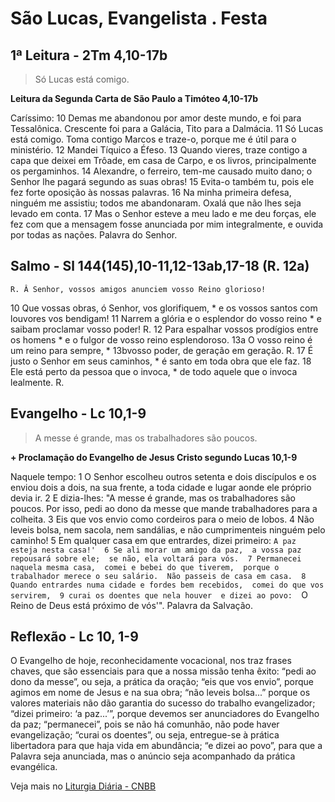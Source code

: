 # São Lucas, Evangelista . Festa

## 1ª Leitura - 2Tm 4,10-17b

> Só Lucas está comigo.

**Leitura da Segunda Carta de São Paulo a Timóteo 4,10-17b**

Caríssimo: 
10 Demas me abandonou por amor deste mundo, 
 e foi para Tessalônica. 
 Crescente foi para a Galácia, 
 Tito para a Dalmácia. 
11 Só Lucas está comigo. 
 Toma contigo Marcos e traze-o, 
 porque me é útil para o ministério. 
12 Mandei Tíquico a Éfeso. 
13 Quando vieres, traze contigo a capa 
 que deixei em Trôade, em casa de Carpo, 
 e os livros, principalmente os pergaminhos. 
14 Alexandre, o ferreiro, tem-me causado muito dano; 
 o Senhor lhe pagará segundo as suas obras! 
15 Evita-o também tu, 
 pois ele fez forte oposição às nossas palavras. 
16 Na minha primeira defesa, ninguém me assistiu; 
 todos me abandonaram. 
 Oxalá que não lhes seja levado em conta. 
17 Mas o Senhor esteve a meu lado e me deu forças, 
 ele fez com que a mensagem 
 fosse anunciada por mim integralmente, 
 e ouvida por todas as nações. 
 Palavra do Senhor.

## Salmo - Sl 144(145),10-11,12-13ab,17-18 (R. 12a)

`R. Â Senhor, vossos amigos anunciem vosso Reino glorioso!`

10 Que vossas obras, ó Senhor, vos glorifiquem, * 
 e os vossos santos com louvores vos bendigam! 
11 Narrem a glória e o esplendor do vosso reino * 
 e saibam proclamar vosso poder! R. 
12 Para espalhar vossos prodígios entre os homens * 
 e o fulgor de vosso reino esplendoroso. 
13a O vosso reino é um reino para sempre, * 
 13bvosso poder, de geração em geração. R. 
17 É justo o Senhor em seus caminhos, * 
 é santo em toda obra que ele faz. 
18 Ele está perto da pessoa que o invoca, * 
 de todo aquele que o invoca lealmente. R.

## Evangelho - Lc 10,1-9

> A messe é grande, mas os trabalhadores são poucos.

**+ Proclamação do Evangelho de Jesus Cristo segundo Lucas 10,1-9**

Naquele tempo: 
1 O Senhor escolheu outros setenta e dois discípulos 
 e os enviou dois a dois, na sua frente, 
 a toda cidade e lugar aonde ele próprio devia ir. 
2 E dizia-lhes: 
 "A messe é grande, 
 mas os trabalhadores são poucos. 
 Por isso, pedi ao dono da messe 
 que mande trabalhadores para a colheita. 
3 Eis que vos envio como cordeiros para o meio de lobos. 
4 Não leveis bolsa, nem sacola, nem sandálias, 
 e não cumprimenteis ninguém pelo caminho! 
5 Em qualquer casa em que entrardes, dizei primeiro: 
 `A paz esteja nesta casa!' 
6 Se ali morar um amigo da paz, 
 a vossa paz repousará sobre ele; 
 se não, ela voltará para vós. 
7 Permanecei naquela mesma casa, 
 comei e bebei do que tiverem, 
 porque o trabalhador merece o seu salário. 
 Não passeis de casa em casa. 
8 Quando entrardes numa cidade e fordes bem recebidos, 
 comei do que vos servirem, 
9 curai os doentes que nela houver 
 e dizei ao povo: 
 `O Reino de Deus está próximo de vós'". 
 Palavra da Salvação.

## Reflexão - Lc 10, 1-9

O Evangelho de hoje, reconhecidamente vocacional, nos traz frases chaves, que são essenciais para que a nossa missão tenha êxito: “pedi ao dono da messe”, ou seja, a prática da oração; “eis que vos envio”, porque agimos em nome de Jesus e na sua obra; “não leveis bolsa...” porque os valores materiais não dão garantia do sucesso do trabalho evangelizador; “dizei primeiro: ‘a paz...’”, porque devemos ser anunciadores do Evangelho da paz; “permanecei”, pois se não há comunhão, não pode haver evangelização; “curai os doentes”, ou seja, entregue-se à prática libertadora para que haja vida em abundância; “e dizei ao povo”, para que a Palavra seja anunciada, mas o anúncio seja acompanhado da prática evangélica.

Veja mais no [Liturgia Diária - CNBB](http://liturgiadiaria.cnbb.org.br/app/user/user/UserView.php?ano=2016&mes=10&dia=18)